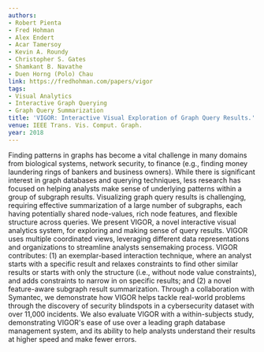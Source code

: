 ```yaml
---
authors:
- Robert Pienta
- Fred Hohman
- Alex Endert
- Acar Tamersoy
- Kevin A. Roundy
- Christopher S. Gates
- Shamkant B. Navathe
- Duen Horng (Polo) Chau
link: https://fredhohman.com/papers/vigor
tags:
- Visual Analytics
- Interactive Graph Querying
- Graph Query Summarization
title: 'VIGOR: Interactive Visual Exploration of Graph Query Results.'
venue: IEEE Trans. Vis. Comput. Graph.
year: 2018
---
```

Finding patterns in graphs has become a vital challenge in many domains from biological systems, network security, to finance (e.g., finding money laundering rings of bankers and business owners). While there is significant interest in graph databases and querying techniques, less research has focused on helping analysts make sense of underlying patterns within a group of subgraph results. Visualizing graph query results is challenging, requiring effective summarization of a large number of subgraphs, each having potentially shared node-values, rich node features, and flexible structure across queries. We present VIGOR, a novel interactive visual analytics system, for exploring and making sense of query results. VIGOR uses multiple coordinated views, leveraging different data representations and organizations to streamline analysts sensemaking process. VIGOR contributes: (1) an exemplar-based interaction technique, where an analyst starts with a specific result and relaxes constraints to find other similar results or starts with only the structure (i.e., without node value constraints), and adds constraints to narrow in on specific results; and (2) a novel feature-aware subgraph result summarization. Through a collaboration with Symantec, we demonstrate how VIGOR helps tackle real-world problems through the discovery of security blindspots in a cybersecurity dataset with over 11,000 incidents. We also evaluate VIGOR with a within-subjects study, demonstrating VIGOR's ease of use over a leading graph database management system, and its ability to help analysts understand their results at higher speed and make fewer errors.
